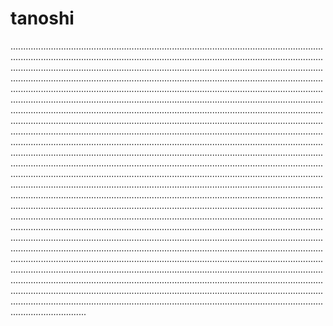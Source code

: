 # tanoshi

..........................................................................................................................................................................................................................................................................................................................................................................................................................................................................................................................................................................................................................................................................................................................................................................................................................................................................................................................................................................................................................................................................................................................................................................................................................................................................................................................................................................................................................................................................................................................................................................................................................................................................................................................................................................................................................................................................................................................................................................................................................................................................................................................................................................................................................................................................................................................................................................................................................................................................................................................................................................................................................................................................................................................................................................................................................................................................................................................................................................................................................................................................................................................................................................................................................................................
